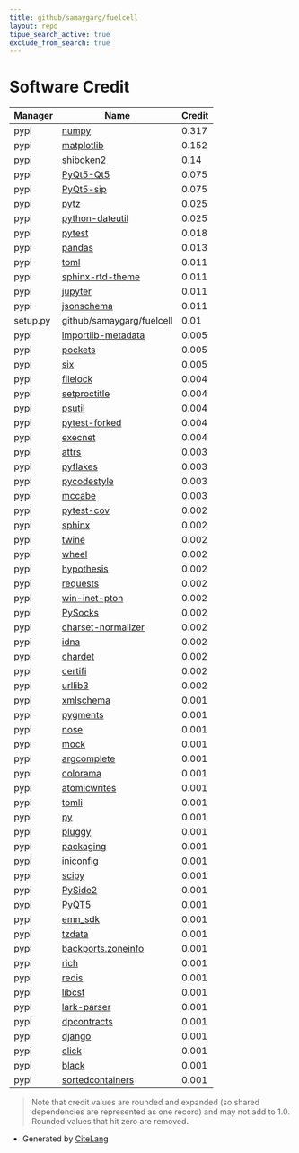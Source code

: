 ```yaml
---
title: github/samaygarg/fuelcell
layout: repo
tipue_search_active: true
exclude_from_search: true
---
```

# Software Credit

|Manager|Name|Credit|
|-------|----|------|
|pypi|[numpy](https://www.numpy.org)|0.317|
|pypi|[matplotlib](https://matplotlib.org)|0.152|
|pypi|[shiboken2](https://www.pyside.org)|0.14|
|pypi|[PyQt5-Qt5](https://www.riverbankcomputing.com/software/pyqt/)|0.075|
|pypi|[PyQt5-sip](https://www.riverbankcomputing.com/software/sip/)|0.075|
|pypi|[pytz](http://pythonhosted.org/pytz)|0.025|
|pypi|[python-dateutil](https://github.com/dateutil/dateutil)|0.025|
|pypi|[pytest](https://docs.pytest.org/en/latest/)|0.018|
|pypi|[pandas](https://pandas.pydata.org)|0.013|
|pypi|[toml](https://github.com/uiri/toml)|0.011|
|pypi|[sphinx-rtd-theme](https://github.com/readthedocs/sphinx_rtd_theme)|0.011|
|pypi|[jupyter](https://pypi.org/project/jupyter)|0.011|
|pypi|[jsonschema](https://pypi.org/project/jsonschema)|0.011|
|setup.py|github/samaygarg/fuelcell|0.01|
|pypi|[importlib-metadata](https://pypi.org/project/importlib-metadata)|0.005|
|pypi|[pockets](https://pypi.org/project/pockets)|0.005|
|pypi|[six](https://pypi.org/project/six)|0.005|
|pypi|[filelock](https://pypi.org/project/filelock)|0.004|
|pypi|[setproctitle](https://pypi.org/project/setproctitle)|0.004|
|pypi|[psutil](https://pypi.org/project/psutil)|0.004|
|pypi|[pytest-forked](https://pypi.org/project/pytest-forked)|0.004|
|pypi|[execnet](https://pypi.org/project/execnet)|0.004|
|pypi|[attrs](https://pypi.org/project/attrs)|0.003|
|pypi|[pyflakes](https://pypi.org/project/pyflakes)|0.003|
|pypi|[pycodestyle](https://pypi.org/project/pycodestyle)|0.003|
|pypi|[mccabe](https://pypi.org/project/mccabe)|0.003|
|pypi|[pytest-cov](https://pypi.org/project/pytest-cov)|0.002|
|pypi|[sphinx](https://pypi.org/project/sphinx)|0.002|
|pypi|[twine](https://pypi.org/project/twine)|0.002|
|pypi|[wheel](https://pypi.org/project/wheel)|0.002|
|pypi|[hypothesis](https://hypothesis.works)|0.002|
|pypi|[requests](https://requests.readthedocs.io)|0.002|
|pypi|[win-inet-pton](https://pypi.org/project/win-inet-pton)|0.002|
|pypi|[PySocks](https://pypi.org/project/PySocks)|0.002|
|pypi|[charset-normalizer](https://pypi.org/project/charset-normalizer)|0.002|
|pypi|[idna](https://pypi.org/project/idna)|0.002|
|pypi|[chardet](https://pypi.org/project/chardet)|0.002|
|pypi|[certifi](https://pypi.org/project/certifi)|0.002|
|pypi|[urllib3](https://pypi.org/project/urllib3)|0.002|
|pypi|[xmlschema](https://pypi.org/project/xmlschema)|0.001|
|pypi|[pygments](https://pypi.org/project/pygments)|0.001|
|pypi|[nose](https://pypi.org/project/nose)|0.001|
|pypi|[mock](https://pypi.org/project/mock)|0.001|
|pypi|[argcomplete](https://pypi.org/project/argcomplete)|0.001|
|pypi|[colorama](https://pypi.org/project/colorama)|0.001|
|pypi|[atomicwrites](https://pypi.org/project/atomicwrites)|0.001|
|pypi|[tomli](https://pypi.org/project/tomli)|0.001|
|pypi|[py](https://pypi.org/project/py)|0.001|
|pypi|[pluggy](https://pypi.org/project/pluggy)|0.001|
|pypi|[packaging](https://pypi.org/project/packaging)|0.001|
|pypi|[iniconfig](https://pypi.org/project/iniconfig)|0.001|
|pypi|[scipy](https://www.scipy.org)|0.001|
|pypi|[PySide2](https://www.pyside.org)|0.001|
|pypi|[PyQT5](https://www.riverbankcomputing.com/software/pyqt/)|0.001|
|pypi|[emn_sdk](https://www.energy.gov/eere/energy-materials-network/energy-materials-network)|0.001|
|pypi|[tzdata](https://pypi.org/project/tzdata)|0.001|
|pypi|[backports.zoneinfo](https://pypi.org/project/backports.zoneinfo)|0.001|
|pypi|[rich](https://pypi.org/project/rich)|0.001|
|pypi|[redis](https://pypi.org/project/redis)|0.001|
|pypi|[libcst](https://pypi.org/project/libcst)|0.001|
|pypi|[lark-parser](https://pypi.org/project/lark-parser)|0.001|
|pypi|[dpcontracts](https://pypi.org/project/dpcontracts)|0.001|
|pypi|[django](https://pypi.org/project/django)|0.001|
|pypi|[click](https://pypi.org/project/click)|0.001|
|pypi|[black](https://pypi.org/project/black)|0.001|
|pypi|[sortedcontainers](https://pypi.org/project/sortedcontainers)|0.001|


> Note that credit values are rounded and expanded (so shared dependencies are represented as one record) and may not add to 1.0. Rounded values that hit zero are removed.


- Generated by [CiteLang](https://github.com/vsoch/citelang)
